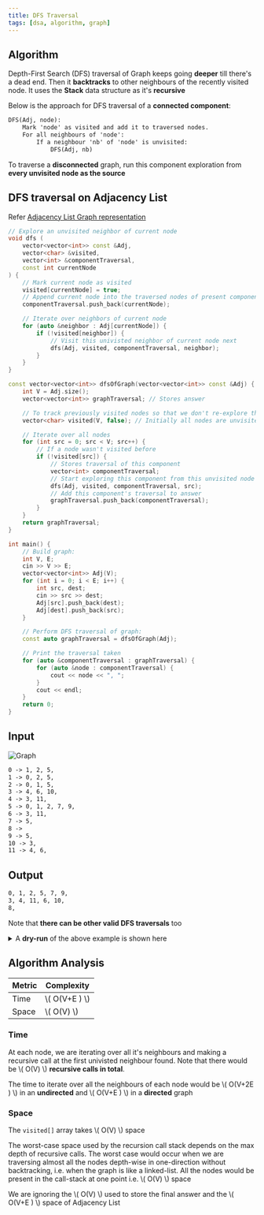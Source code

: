 ```yaml
---
title: DFS Traversal
tags: [dsa, algorithm, graph]
---
```


## Algorithm

Depth-First Search (DFS) traversal of Graph keeps going **deeper** till there's a dead end. Then it **backtracks** to other neighbours of the recently visited node. It uses the **Stack** data structure as it's **recursive**

Below is the approach for DFS traversal of a **connected component**:

```txt title="Pseudocode"
DFS(Adj, node):
    Mark 'node' as visited and add it to traversed nodes.
    For all neighbours of 'node':
        If a neighbour 'nb' of 'node' is unvisited:
            DFS(Adj, nb)
```

To traverse a **disconnected** graph, run this component exploration from **every unvisited node as the source**

## DFS traversal on Adjacency List

Refer [Adjacency List Graph representation](/code-journal/dsa/dsa/graph-representations#2-adjacency-list-best)

```cpp
// Explore an unvisited neighbor of current node
void dfs (
    vector<vector<int>> const &Adj,
    vector<char> &visited,
    vector<int> &componentTraversal,
    const int currentNode
) {
    // Mark current node as visited
    visited[currentNode] = true;
    // Append current node into the traversed nodes of present component
    componentTraversal.push_back(currentNode);

    // Iterate over neighbors of current node
    for (auto &neighbor : Adj[currentNode]) {
        if (!visited[neighbor]) {
            // Visit this univisted neighbor of current node next
            dfs(Adj, visited, componentTraversal, neighbor);
        }
    }
}

const vector<vector<int>> dfsOfGraph(vector<vector<int>> const &Adj) {
    int V = Adj.size();
    vector<vector<int>> graphTraversal; // Stores answer

    // To track previously visited nodes so that we don't re-explore them
    vector<char> visited(V, false); // Initially all nodes are unvisited

    // Iterate over all nodes
    for (int src = 0; src < V; src++) {
        // If a node wasn't visited before
        if (!visited[src]) {
            // Stores traversal of this component
            vector<int> componentTraversal;
            // Start exploring this component from this unvisited node as root
            dfs(Adj, visited, componentTraversal, src);
            // Add this component's traversal to answer
            graphTraversal.push_back(componentTraversal);
        }
    }
    return graphTraversal;
}

int main() {
    // Build graph:
    int V, E;
    cin >> V >> E;
    vector<vector<int>> Adj(V);
    for (int i = 0; i < E; i++) {
        int src, dest;
        cin >> src >> dest;
        Adj[src].push_back(dest);
        Adj[dest].push_back(src);
    }

    // Perform DFS traversal of graph:
    const auto graphTraversal = dfsOfGraph(Adj);

    // Print the traversal taken
    for (auto &componentTraversal : graphTraversal) {
        for (auto &node : componentTraversal) {
            cout << node << ", ";
        }
        cout << endl;
    }
    return 0;
}
```

## Input

![Graph](/code-journal/diagrams/graphviz/001.svg)

```txt title="Adjacency List"
0 -> 1, 2, 5,
1 -> 0, 2, 5,
2 -> 0, 1, 5,
3 -> 4, 6, 10,
4 -> 3, 11,
5 -> 0, 1, 2, 7, 9,
6 -> 3, 11,
7 -> 5,
8 ->
9 -> 5,
10 -> 3,
11 -> 4, 6,
```

## Output

```txt
0, 1, 2, 5, 7, 9,
3, 4, 11, 6, 10,
8,
```

Note that **there can be other valid DFS traversals** too

<details>
    <summary>A <strong>dry-run</strong> of the above example is shown here</summary>

```txt title="Dry-run Output"

Start exploring new component from 0
    0 visited. Next, we'll visit it's unvisited neighbor 1
    1 visited. Next, we'll visit it's unvisited neighbor 2
    2 visited. Next, we'll visit it's unvisited neighbor 5
    5 visited. Next, we'll visit it's unvisited neighbor 7
    7 visited. Next, we'll visit it's unvisited neighbor 9
    9 visited.
    This component has been explored completely ✅
This component's traversal was: [ 0, 1, 2, 5, 7, 9, ]

Start exploring new component from 3
    3 visited. Next, we'll visit it's unvisited neighbor 4
    4 visited. Next, we'll visit it's unvisited neighbor 11
    11 visited. Next, we'll visit it's unvisited neighbor 6
    6 visited. Next, we'll visit it's unvisited neighbor 10
    10 visited.
    This component has been explored completely ✅
This component's traversal was: [ 3, 4, 11, 6, 10, ]

Start exploring new component from 8
    8 visited.
    This component has been explored completely ✅
This component's traversal was: [ 8, ]

```

Below code was used to generate the verbose dry-run output:

```cpp
void dfs(
    vector<vector<int>> const &Adj,
    vector<char> &visited,
    vector<int> &componentTraversal,
    const int currentNode
) {
    visited[currentNode] = true;
    cout << "\t" << currentNode << " visited.";
    componentTraversal.push_back(currentNode);
    for (auto &neighbor : Adj[currentNode]) {
        if (!visited[neighbor]) {
            cout << " Next, we'll visit it's unvisited neighbor " << neighbor << endl;
            dfs(Adj, visited, componentTraversal, neighbor);
        }
    }
}

const vector<vector<int>> dfsOfGraph(vector<vector<int>> const &Adj) {
    int V = Adj.size();
    vector<vector<int>> graphTraversal;
    vector<char> visited(V, false);
    for (int src = 0; src < V; src++) {
        if (!visited[src]) {
            vector<int> componentTraversal;
            cout << "\nStart exploring new component from " << src << endl;
            dfs(Adj, visited, componentTraversal, src);
            cout << "\n\tThis component has been explored completely ✅ " << endl;
            cout << "This component's traversal was: [ ";
            for (auto &node : componentTraversal) {
                cout << node << ", ";
            }
            cout << "]" << endl;
            graphTraversal.push_back(componentTraversal);
        }
    }
    return graphTraversal;
}
```

</details>

## Algorithm Analysis

| Metric | Complexity      |
| ------ | --------------- |
| Time   | \\( O(V+E ) \\) |
| Space  | \\( O(V) \\)    |

### Time

At each node, we are iterating over all it's neighbours and making a recursive call at the first univisted neighbour found. Note that there would be \\( O(V) \\) **recursive calls in total**.

The time to iterate over all the neighbours of each node would be \\( O(V+2E ) \\) in an **undirected** and \\( O(V+E ) \\) in a **directed** graph

### Space

The `visited[]` array takes \\( O(V) \\) space

The worst-case space used by the recursion call stack depends on the max depth of recursive calls. The worst case would occur when we are traversing almost all the nodes depth-wise in one-direction without backtracking, i.e. when the graph is like a linked-list. All the nodes would be present in the call-stack at one point i.e. \\( O(V) \\) space

We are ignoring the \\( O(V) \\) used to store the final answer and the \\( O(V+E ) \\) space of Adjacency List
